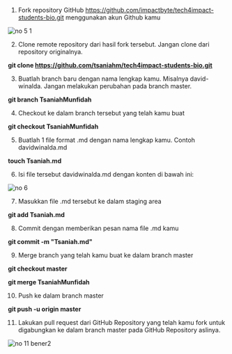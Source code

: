 1. Fork repository GitHub https://github.com/impactbyte/tech4impact-students-bio.git menggunakan akun Github kamu

  ![no 5 1](https://user-images.githubusercontent.com/71321557/134212334-e0520852-02b1-4a63-9c7f-939dc6251f25.JPG)

2. Clone remote repository dari hasil fork tersebut. Jangan clone dari repository originalnya.

  **git clone https://github.com/tsaniahm/tech4impact-students-bio.git**
  
3. Buatlah branch baru dengan nama lengkap kamu. Misalnya david-winalda. Jangan melakukan perubahan pada branch master.

  **git branch TsaniahMunfidah**
 
4. Checkout ke dalam branch tersebut yang telah kamu buat

  **git checkout TsaniahMunfidah**
  
5. Buatlah 1 file format .md dengan nama lengkap kamu. Contoh davidwinalda.md

  **touch Tsaniah.md**
  
6. Isi file tersebut davidwinalda.md dengan konten di bawah ini:

  ![no 6](https://user-images.githubusercontent.com/71321557/134213299-d6b4a304-4518-42ab-979a-a3c003aa5e60.JPG)
  
7. Masukkan file .md tersebut ke dalam staging area

  **git add Tsaniah.md**
  
8. Commit dengan memberikan pesan nama file .md kamu
  
  **git commit -m "Tsaniah.md"**
  
9. Merge branch yang telah kamu buat ke dalam branch master

  **git checkout master**
  
  **git merge TsaniahMunfidah**
  
10. Push ke dalam branch master

  **git push -u origin master**
  
11. Lakukan pull request dari GitHub Repository yang telah kamu fork untuk digabungkan ke dalam branch master pada GitHub Repository aslinya.

  ![no 11 bener2](https://user-images.githubusercontent.com/71321557/134213850-ecbb2703-4092-4000-8fcb-6ea5463bf13e.JPG)



